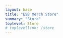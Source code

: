 ```yaml
---
layout: base
title: "ESB Merch Store"
summary: "Store"
toplevel: Store
# toplevellink: /store
---
```



<div class="buy-button-item" width="30%"><!-- start buy button code here -->
  
<div id='product-component-1734372557157'></div>
<script type="text/javascript">
/*<![CDATA[*/
(function () {
  var scriptURL = 'https://sdks.shopifycdn.com/buy-button/latest/buy-button-storefront.min.js';
  if (window.ShopifyBuy) {
    if (window.ShopifyBuy.UI) {
      ShopifyBuyInit();
    } else {
      loadScript();
    }
  } else {
    loadScript();
  }
  function loadScript() {
    var script = document.createElement('script');
    script.async = true;
    script.src = scriptURL;
    (document.getElementsByTagName('head')[0] || document.getElementsByTagName('body')[0]).appendChild(script);
    script.onload = ShopifyBuyInit;
  }
  function ShopifyBuyInit() {
    var client = ShopifyBuy.buildClient({
      domain: 'rdr0dk-ee.myshopify.com',
      storefrontAccessToken: 'a98222e68b67e5a4636fef2b3ff0dad8',
    });
    ShopifyBuy.UI.onReady(client).then(function (ui) {
      ui.createComponent('product', {
        id: '9724681060658',
        node: document.getElementById('product-component-1734372557157'),
        moneyFormat: '%24%7B%7Bamount%7D%7D',
        options: {
  "product": {
    "styles": {
      "product": {
        "@media (min-width: 601px)": {
          "max-width": "calc(25% - 20px)",
          "margin-left": "20px",
          "margin-bottom": "50px"
        }
      },
      "button": {
        ":hover": {
          "background-color": "#2e99c7"
        },
        "background-color": "#33aadd",
        ":focus": {
          "background-color": "#2e99c7"
        }
      }
    },
    "text": {
      "button": "Add to cart"
    }
  },
  "productSet": {
    "styles": {
      "products": {
        "@media (min-width: 601px)": {
          "margin-left": "-20px"
        }
      }
    }
  },
  "modalProduct": {
    "contents": {
      "img": false,
      "imgWithCarousel": true,
      "button": false,
      "buttonWithQuantity": true
    },
    "styles": {
      "product": {
        "@media (min-width: 601px)": {
          "max-width": "100%",
          "margin-left": "0px",
          "margin-bottom": "0px"
        }
      },
      "button": {
        ":hover": {
          "background-color": "#2e99c7"
        },
        "background-color": "#33aadd",
        ":focus": {
          "background-color": "#2e99c7"
        }
      }
    },
    "text": {
      "button": "Add to cart"
    }
  },
  "option": {},
  "cart": {
    "styles": {
      "button": {
        ":hover": {
          "background-color": "#2e99c7"
        },
        "background-color": "#33aadd",
        ":focus": {
          "background-color": "#2e99c7"
        }
      }
    },
    "text": {
      "total": "Subtotal",
      "button": "Checkout"
    }
  },
  "toggle": {
    "styles": {
      "toggle": {
        "background-color": "#33aadd",
        ":hover": {
          "background-color": "#2e99c7"
        },
        ":focus": {
          "background-color": "#2e99c7"
        }
      }
    }
  }
},
      });
    });
  }
})();
/*]]>*/
</script>

</div> <!-- end ofbuy button code -->



<div class="buy-button-item" width="30%"><!-- start of buy button code -->

<div id='product-component-1734372442607'></div>
<script type="text/javascript">
/*<![CDATA[*/
(function () {
  var scriptURL = 'https://sdks.shopifycdn.com/buy-button/latest/buy-button-storefront.min.js';
  if (window.ShopifyBuy) {
    if (window.ShopifyBuy.UI) {
      ShopifyBuyInit();
    } else {
      loadScript();
    }
  } else {
    loadScript();
  }
  function loadScript() {
    var script = document.createElement('script');
    script.async = true;
    script.src = scriptURL;
    (document.getElementsByTagName('head')[0] || document.getElementsByTagName('body')[0]).appendChild(script);
    script.onload = ShopifyBuyInit;
  }
  function ShopifyBuyInit() {
    var client = ShopifyBuy.buildClient({
      domain: 'rdr0dk-ee.myshopify.com',
      storefrontAccessToken: 'a98222e68b67e5a4636fef2b3ff0dad8',
    });
    ShopifyBuy.UI.onReady(client).then(function (ui) {
      ui.createComponent('product', {
        id: '9724681158962',
        node: document.getElementById('product-component-1734372442607'),
        moneyFormat: '%24%7B%7Bamount%7D%7D',
        options: {
  "product": {
    "styles": {
      "product": {
        "@media (min-width: 601px)": {
          "max-width": "calc(25% - 20px)",
          "margin-left": "20px",
          "margin-bottom": "50px"
        }
      },
      "button": {
        ":hover": {
          "background-color": "#2e99c7"
        },
        "background-color": "#33aadd",
        ":focus": {
          "background-color": "#2e99c7"
        }
      }
    },
    "text": {
      "button": "Add to cart"
    }
  },
  "productSet": {
    "styles": {
      "products": {
        "@media (min-width: 601px)": {
          "margin-left": "-20px"
        }
      }
    }
  },
  "modalProduct": {
    "contents": {
      "img": false,
      "imgWithCarousel": true,
      "button": false,
      "buttonWithQuantity": true
    },
    "styles": {
      "product": {
        "@media (min-width: 601px)": {
          "max-width": "100%",
          "margin-left": "0px",
          "margin-bottom": "0px"
        }
      },
      "button": {
        ":hover": {
          "background-color": "#2e99c7"
        },
        "background-color": "#33aadd",
        ":focus": {
          "background-color": "#2e99c7"
        }
      }
    },
    "text": {
      "button": "Add to cart"
    }
  },
  "option": {},
  "cart": {
    "styles": {
      "button": {
        ":hover": {
          "background-color": "#2e99c7"
        },
        "background-color": "#33aadd",
        ":focus": {
          "background-color": "#2e99c7"
        }
      }
    },
    "text": {
      "total": "Subtotal",
      "button": "Checkout"
    }
  },
  "toggle": {
    "styles": {
      "toggle": {
        "background-color": "#33aadd",
        ":hover": {
          "background-color": "#2e99c7"
        },
        ":focus": {
          "background-color": "#2e99c7"
        }
      }
    }
  }
},
      });
    });
  }
})();
/*]]>*/
</script>

</div> <!-- end ofbuy button code -->




<div class="buy-button-item" width="30%"><!-- start of buy button code -->



</div> <!-- end ofbuy button code -->



<div class="buy-button-item" width="30%"><!-- start of buy button code -->



</div> <!-- end ofbuy button code -->



<div class="buy-button-item" width="30%"><!-- start of buy button code -->



</div> <!-- end ofbuy button code -->



<div class="buy-button-item" width="30%"><!-- start of buy button code -->



</div> <!-- end ofbuy button code -->



<div class="buy-button-item" width="30%"><!-- start of buy button code -->



</div> <!-- end ofbuy button code -->



<div class="buy-button-item" width="30%"><!-- start of buy button code -->



</div> <!-- end ofbuy button code -->

